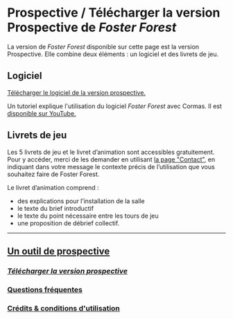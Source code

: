 # Prospective / Télécharger la version Prospective de _Foster Forest_

La version de _Foster Forest_ disponible sur cette page est la version Prospective. Elle combine deux éléments : un logiciel et des livrets de jeu.

## Logiciel 

[Télécharger le logiciel de la version prospective.](https://timotheefouqueray.github.io/fosterforest/prospective/FosterForest_Prospective.zip) 

Un tutoriel explique l'utilisation du logiciel _Foster Forest_ avec Cormas. Il est [disponible sur YouTube.](https://youtu.be/qcaCzB8dMss)
 
## Livrets de jeu

Les 5 livrets de jeu et le livret d’animation sont accessibles gratuitement. Pour y accéder, merci de les demander en utilisant [la page "Contact"](https://timotheefouqueray.github.io/fosterforest/contact), en indiquant dans votre message le contexte précis de l’utilisation que vous souhaitez faire de Foster Forest.

Le livret d’animation comprend :
- des explications pour l’installation de la salle
- le texte du brief introductif
- le texte du point nécessaire entre les tours de jeu
- une proposition de débrief collectif.


***
## [Un outil de prospective](https://timotheefouqueray.github.io/fosterforest/prospective/prospective)
### *[Télécharger la version prospective](https://timotheefouqueray.github.io/fosterforest/prospective/telecharger-prospective)*
### [Questions fréquentes](https://timotheefouqueray.github.io/fosterforest/prospective/FAQ)
### [Crédits & conditions d'utilisation](https://timotheefouqueray.github.io/fosterforest/home/credits-utilisation)

